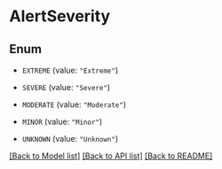 # AlertSeverity

## Enum


* `EXTREME` (value: `"Extreme"`)

* `SEVERE` (value: `"Severe"`)

* `MODERATE` (value: `"Moderate"`)

* `MINOR` (value: `"Minor"`)

* `UNKNOWN` (value: `"Unknown"`)


[[Back to Model list]](../README.md#documentation-for-models) [[Back to API list]](../README.md#documentation-for-api-endpoints) [[Back to README]](../README.md)


